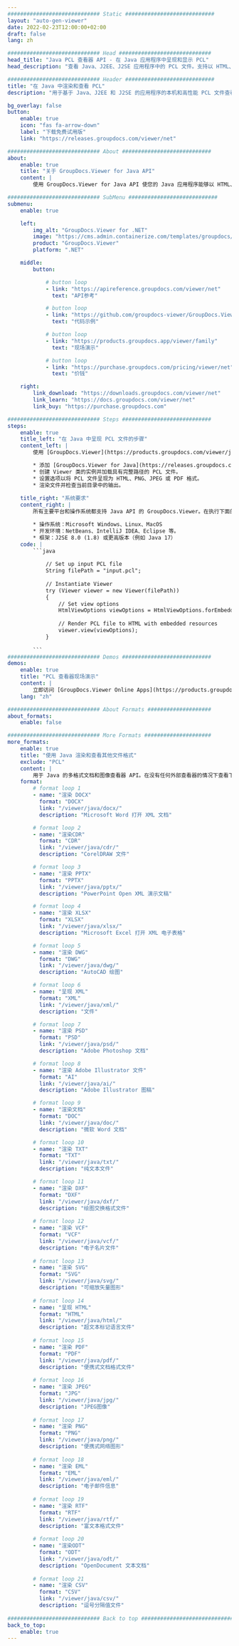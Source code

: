 ```yaml
---
############################# Static ############################
layout: "auto-gen-viewer"
date: 2022-02-23T12:00:00+02:00
draft: false
lang: zh

############################# Head #############################
head_title: "Java PCL 查看器 API - 在 Java 应用程序中呈现和显示 PCL"
head_description: "查看 Java、J2EE、J2SE 应用程序中的 PCL 文件。支持以 HTML、PDF 或图像模式查看 170 多种文档和图像文件格式，并具有管理文档查看选项的高级功能。"

############################# Header ############################
title: "在 Java 中渲染和查看 PCL" 
description: "用于基于 Java、J2EE 和 J2SE 的应用程序的本机和高性能 PCL 文件查看器 API，支持广泛的附加功能以自定义输出文档格式的外观。" 

bg_overlay: false
button:
    enable: true
    icon: "fas fa-arrow-down"
    label: "下载免费试用版"
    link: "https://releases.groupdocs.com/viewer/net"

############################# About ############################
about:
    enable: true
    title: "关于 GroupDocs.Viewer for Java API" 
    content: |
        使用 GroupDocs.Viewer for Java API 使您的 Java 应用程序能够以 HTML、PDF 或图像模式显示 170 多种文件格式，而无需安装任何其他软件；例如 Microsoft Office、Apache Open Office、Adobe Acrobat Reader 等。开发人员可以使用 Java 应用程序轻松查看所有流行的图像和文档类型，包括 Microsoft Office、OpenDocument、HTML、PDF、Archive、Diagrams、Photoshop、AutoCAD 和编程语言格式快速和最高质量的渲染。

############################# SubMenu ############################
submenu:
    enable: true

    left:
        img_alt: "GroupDocs.Viewer for .NET"
        image: "https://cms.admin.containerize.com/templates/groupdocs/images/product-logos/90x90-noborder/groupdocs-viewer-net.png"
        product: "GroupDocs.Viewer"
        platform: ".NET"

    middle:
        button:

            # button loop
            - link: "https://apireference.groupdocs.com/viewer/net"
              text: "API参考"

            # button loop
            - link: "https://github.com/groupdocs-viewer/GroupDocs.Viewer-for-.NET"
              text: "代码示例"

            # button loop
            - link: "https://products.groupdocs.app/viewer/family"
              text: "现场演示"

            # button loop
            - link: "https://purchase.groupdocs.com/pricing/viewer/net"
              text: "价钱"

    right:
        link_download: "https://downloads.groupdocs.com/viewer/net"
        link_learn: "https://docs.groupdocs.com/viewer/net"
        link_buy: "https://purchase.groupdocs.com"

############################# Steps ############################
steps:
    enable: true
    title_left: "在 Java 中呈现 PCL 文件的步骤" 
    content_left: |
        使用 [GroupDocs.Viewer](https://products.groupdocs.com/viewer/java/)，您可以通过几个步骤将 PCL 呈现为 HTML、JPEG、PNG 或 PDF。

        * 添加 [GroupDocs.Viewer for Java](https://releases.groupdocs.com/viewer/java/) 作为项目的依赖项。 
        * 创建 Viewer 类的实例并加载具有完整路径的 PCL 文件。 
        * 设置选项以将 PCL 文件呈现为 HTML、PNG、JPEG 或 PDF 格式。 
        * 渲染文件并检查当前目录中的输出。 
        
    title_right: "系统要求" 
    content_right: |
        所有主要平台和操作系统都支持 Java API 的 GroupDocs.Viewer。在执行下面的代码之前，请确保您的系统上安装了以下先决条件。

        * 操作系统：Microsoft Windows、Linux、MacOS 
        * 开发环境：NetBeans、IntelliJ IDEA、Eclipse 等。 
        * 框架：J2SE 8.0 (1.8) 或更高版本（例如 Java 17） 
    code: |
        ```java
                        
            // Set up input PCL file
            String filePath = "input.pcl";
        
            // Instantiate Viewer
            try (Viewer viewer = new Viewer(filePath))
            {
            	// Set view options 
            	HtmlViewOptions viewOptions = HtmlViewOptions.forEmbeddedResources();
                    
            	// Render PCL file to HTML with embedded resources
            	viewer.view(viewOptions);
            }
             
        ```
############################# Demos ############################
demos:
    enable: true
    title: "PCL 查看器现场演示"
    content: |
        立即访问 [GroupDocs.Viewer Online Apps](https://products.groupdocs.app/viewer/pcl) 网站查看 PCL 文件。
    lang: "zh"

############################# About Formats ####################
about_formats:
    enable: false

############################# More Formats #####################
more_formats:
    enable: true
    title: "使用 Java 渲染和查看其他文件格式"
    exclude: "PCL"
    content: |
        用于 Java 的多格式文档和图像查看器 API。在没有任何外部查看器的情况下查看下面的一些流行文件格式。
    format: 
        # format loop 1
        - name: "渲染 DOCX"
          format: "DOCX"
          link: "/viewer/java/docx/"
          description: "Microsoft Word 打开 XML 文档" 

        # format loop 2
        - name: "渲染CDR" 
          format: "CDR"
          link: "/viewer/java/cdr/"
          description: "CorelDRAW 文件" 

        # format loop 3
        - name: "渲染 PPTX"
          format: "PPTX"
          link: "/viewer/java/pptx/"
          description: "PowerPoint Open XML 演示文稿" 

        # format loop 4
        - name: "渲染 XLSX"
          format: "XLSX"
          link: "/viewer/java/xlsx/"
          description: "Microsoft Excel 打开 XML 电子表格" 

        # format loop 5
        - name: "渲染 DWG"
          format: "DWG"
          link: "/viewer/java/dwg/"
          description: "AutoCAD 绘图"

        # format loop 6
        - name: "呈现 XML"
          format: "XML"
          link: "/viewer/java/xml/"
          description: "文件"

        # format loop 7
        - name: "渲染 PSD"
          format: "PSD"
          link: "/viewer/java/psd/"
          description: "Adobe Photoshop 文档"

        # format loop 8
        - name: "渲染 Adob​​e Illustrator 文件"
          format: "AI"
          link: "/viewer/java/ai/"
          description: "Adobe Illustrator 图稿"

        # format loop 9
        - name: "渲染文档"
          format: "DOC"
          link: "/viewer/java/doc/"
          description: "微软 Word 文档" 

        # format loop 10
        - name: "渲染 TXT" 
          format: "TXT"
          link: "/viewer/java/txt/"
          description: "纯文本文件" 

        # format loop 11
        - name: "渲染 DXF" 
          format: "DXF"
          link: "/viewer/java/dxf/"
          description: "绘图交换格式文件"  
          
        # format loop 12
        - name: "渲染 VCF"
          format: "VCF"
          link: "/viewer/java/vcf/"
          description: "电子名片文件"  
              
        # format loop 13
        - name: "渲染 SVG"
          format: "SVG"
          link: "/viewer/java/svg/"
          description: "可缩放矢量图形" 
          
        # format loop 14
        - name: "呈现 HTML"
          format: "HTML"
          link: "/viewer/java/html/"
          description: "超文本标记语言文件" 
          
        # format loop 15
        - name: "渲染 PDF"
          format: "PDF"
          link: "/viewer/java/pdf/"
          description: "便携式文档格式文件"
          
        # format loop 16
        - name: "渲染 JPEG"
          format: "JPG"
          link: "/viewer/java/jpg/"
          description: "JPEG图像"
          
        # format loop 17
        - name: "渲染 PNG"
          format: "PNG"
          link: "/viewer/java/png/"
          description: "便携式网络图形" 
          
        # format loop 18
        - name: "渲染 EML"
          format: "EML"
          link: "/viewer/java/eml/"
          description: "电子邮件信息" 
          
        # format loop 19
        - name: "渲染 RTF"
          format: "RTF"
          link: "/viewer/java/rtf/"
          description: "富文本格式文件" 
          
        # format loop 20
        - name: "渲染ODT"
          format: "ODT"
          link: "/viewer/java/odt/"
          description: "OpenDocument 文本文档" 
          
        # format loop 21
        - name: "渲染 CSV"
          format: "CSV"
          link: "/viewer/java/csv/"
          description: "逗号分隔值文件" 
          
############################# Back to top ###############################
back_to_top:
    enable: true
---
```

